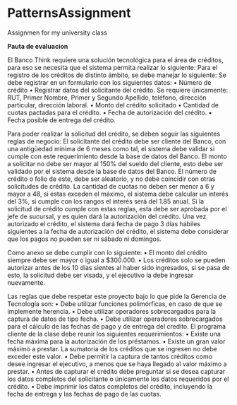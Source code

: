 # PatternsAssignment
Assignmen for my university class


**Pauta de evaluacion**

El Banco Think  requiere una solución tecnológica para el área de créditos, para eso se necesita que el sistema permita realizar lo siguiente:
Para el registro de los créditos de distinto ámbito, se debe manejar lo siguiente:
Se debe registrar en un formulario con los siguientes datos:
 • Número de crédito
• Registrar datos del solicitante del crédito. Se requiere únicamente: RUT, Primer Nombre, Primer y Segundo Apellido, teléfono, dirección particular, dirección laboral. 
• Monto del crédito solicitado 
• Cantidad de cuotas pactadas para el crédito. 
• Fecha de autorización del crédito. 
• Fecha posible de entrega del crédito. 

Para poder realizar la solicitud del crédito, se deben seguir las siguientes reglas de negocio:
El solicitante del crédito debe ser cliente del Banco, con una antigüedad mínima de 6 meses como tal, el sistema debe validar si cumple con este requerimiento desde la base de datos del Banco.
El monto a solicitar no debe ser mayor al 150% del sueldo del cliente, esto debe ser validado por el sistema desde la base de datos del Banco.
El número de crédito o folio de este, debe ser aleatorio, y no debe coincidir con otras solicitudes de crédito.
La cantidad de cuotas no deben ser menor a 6  y mayor a 48, si estas exceden el máximo, el sistema debe calcular un interés del 3%, si cumple con los rangos el interés será del 1.85 anual.
Si la solicitud de crédito cumple con estas reglas, esta debe ser aprobada por el jefe de sucursal, y es quien dará la autorización del crédito. Una vez autorizado el crédito, el sistema dará fecha de pago 3 días hábiles siguientes a la fecha de autorización del crédito, el sistema debe considerar que los pagos no pueden ser ni sábado ni domingos.

Como anexo se debe cumplir con lo siguiente:
• El monto del crédito siempre debe ser mayor o igual a $300.000. 
• Los créditos solo se pueden autorizar antes de los 10 días sientes al haber sido ingresados, si se pasa de esto, la solicitud debe ser visada, y el ejecutivo la debe ingresar nuevamente.


Las reglas que debe respetar este proyecto bajo lo que pide la Gerencia de Tecnología son: 
• Debe utilizar funciones polimórficas, en caso de que se implemente herencia.
 • Debe utilizar operadores sobrecargados para la captura de datos de tipo fecha. 
• Debe utilizar operadores sobrecargados para el cálculo de las fechas de pago y de entrega del credito.
 El programa cliente de la clase debe reunir los siguientes requerimientos: 
• Existe una fecha máxima para la autorización de los préstamos. 
• Existe un gran valor máximo a prestar. La sumatoria de los créditos que se ingresen no debe exceder este valor.
 • Debe permitir la captura de tantos créditos como desee ingresar el ejecutivo, a menos que se haya llegado al valor máximo a prestar. 
• Antes de capturar el crédito debe preguntar si se desea capturar los datos completos del solicitante o únicamente los datos requeridos por el crédito.
 • Debe imprimir los datos completos del crédito, incluyendo la fecha de entrega y las fechas de pago de las cuotas.

